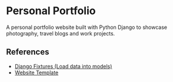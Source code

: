 # Personal Portfolio

A personal portfolio website built with Python Django to showcase photography, travel blogs and work projects.

## References

- [Django Fixtures (Load data into models)](https://dev.to/mungaigikure/set-up-and-load-initial-data-in-django-2gg8)
- [Website Template](https://themewagon.github.io/titan/index.html)
